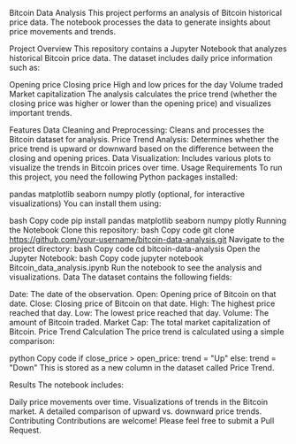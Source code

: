 Bitcoin Data Analysis
This project performs an analysis of Bitcoin historical price data. The notebook processes the data to generate insights about price movements and trends.

Project Overview
This repository contains a Jupyter Notebook that analyzes historical Bitcoin price data. The dataset includes daily price information such as:

Opening price
Closing price
High and low prices for the day
Volume traded
Market capitalization
The analysis calculates the price trend (whether the closing price was higher or lower than the opening price) and visualizes important trends.

Features
Data Cleaning and Preprocessing: Cleans and processes the Bitcoin dataset for analysis.
Price Trend Analysis: Determines whether the price trend is upward or downward based on the difference between the closing and opening prices.
Data Visualization: Includes various plots to visualize the trends in Bitcoin prices over time.
Usage
Requirements
To run this project, you need the following Python packages installed:

pandas
matplotlib
seaborn
numpy
plotly (optional, for interactive visualizations)
You can install them using:

bash
Copy code
pip install pandas matplotlib seaborn numpy plotly
Running the Notebook
Clone this repository:
bash
Copy code
git clone https://github.com/your-username/bitcoin-data-analysis.git
Navigate to the project directory:
bash
Copy code
cd bitcoin-data-analysis
Open the Jupyter Notebook:
bash
Copy code
jupyter notebook Bitcoin_data_analysis.ipynb
Run the notebook to see the analysis and visualizations.
Data
The dataset contains the following fields:

Date: The date of the observation.
Open: Opening price of Bitcoin on that date.
Close: Closing price of Bitcoin on that date.
High: The highest price reached that day.
Low: The lowest price reached that day.
Volume: The amount of Bitcoin traded.
Market Cap: The total market capitalization of Bitcoin.
Price Trend Calculation
The price trend is calculated using a simple comparison:

python
Copy code
if close_price > open_price:
    trend = "Up"
else:
    trend = "Down"
This is stored as a new column in the dataset called Price Trend.

Results
The notebook includes:

Daily price movements over time.
Visualizations of trends in the Bitcoin market.
A detailed comparison of upward vs. downward price trends.
Contributing
Contributions are welcome! Please feel free to submit a Pull Request.
